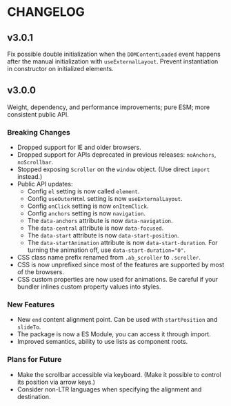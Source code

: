 # CHANGELOG

## v3.0.1

Fix possible double initialization when the `DOMContentLoaded` event happens after the manual initialization with `useExternalLayout`. Prevent instantiation in constructor on initialized elements.

## v3.0.0

Weight, dependency, and performance improvements; pure ESM; more consistent public API.

### Breaking Changes

- Dropped support for IE and older browsers.
- Dropped support for APIs deprecated in previous releases: `noAnchors`, `noScrollbar`.
- Stopped exposing `Scroller` on the `window` object. (Use direct `import` instead.)
- Public API updates:
  - Config `el` setting is now called `element`.
  - Config `useOuterHtml` setting is now `useExternalLayout`.
  - Config `onClick` setting is now `onItemClick`.
  - Config `anchors` setting is now `navigation`.
  - The `data-anchors` attribute is now `data-navigation`.
  - The `data-central` attribute is now `data-focused`.
  - The `data-start` attribute is now `data-start-position`.
  - The `data-startAnimation` attribute is now `data-start-duration`. For turning the animation off, use `data-start-duration="0"`.
- CSS class name prefix renamed from `.ab_scroller` to `.scroller`.
- CSS is now unprefixed since most of the features are supported by most of the browsers.
- CSS custom properties are now used for animations. Be careful if your bundler inlines custom property values into styles.

### New Features

- New `end` content alignment point. Can be used with `startPosition` and `slideTo`.
- The package is now a ES Module, you can access it through import.
- Improved semantics, ability to use lists as component roots.

### Plans for Future

- Make the scrollbar accessible via keyboard. (Make it possible to control its position via arrow keys.)
- Consider non-LTR languages when specifying the alignment and destination.
